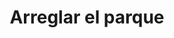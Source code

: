 ---
pid: ns98
title: Arreglar el parque
location_transcription: Norris Sq
coordinates: "[-75.135066891124, 39.982445594961]"
zipcode: '19122'
gen_neighborhood: North Philadelphia
neighborhood: Yorktown,Old Kensington,Jinogi
outside_phl: 
age: '62'
age_range: 60-69
instagram: 
image_file_name: ns_98.jpg
proposal_transcription: |-
  Yo quiro que arregle el parque dentro del parque
  -sidewalks -playground
topic: 
topic_summary: 
type: Park,Playground
keywords_other: 
credit: 
image_labels: 
twitter: 
facebook: 
permalink: "/monuments/ns98/"
layout: item-page
---